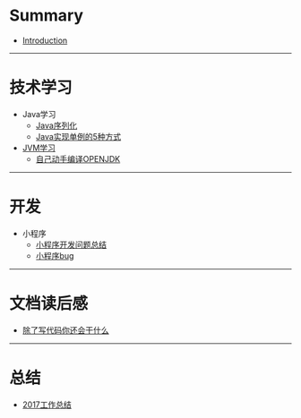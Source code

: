 # Summary

* [Introduction](README.md)
---

# 技术学习
  * Java学习
    * [Java序列化](技术学习/Java学习/Java序列化.md)
    * [Java实现单例的5种方式](技术学习/Java学习/Java实现单例的5种方式.md)
  * [JVM学习](jvmxue-xi.md)
    * [自己动手编译OPENJDK](技术学习/JVM学习/自己动手编译OPENJDK.md)
---

# 开发
  * 小程序
    * [小程序开发问题总结](开发/小程序/小程序开发问题总结.md)
    * [小程序bug](开发/小程序/小程序bug.md)

---

# 文档读后感
  * [ 除了写代码你还会干什么](文章读后感/除了写代码你还会干什么.md)

---

# 总结
  * [2017工作总结](总结/2017工作总结.md)

